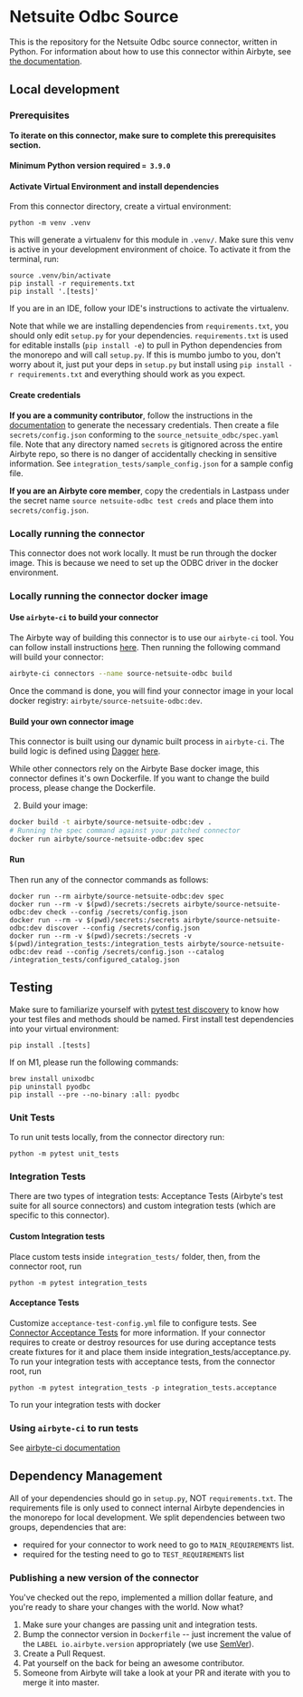 # Netsuite Odbc Source

This is the repository for the Netsuite Odbc source connector, written in Python.
For information about how to use this connector within Airbyte, see [the documentation](https://docs.airbyte.com/integrations/sources/netsuite-odbc).

## Local development

### Prerequisites

**To iterate on this connector, make sure to complete this prerequisites section.**

#### Minimum Python version required `= 3.9.0`

#### Activate Virtual Environment and install dependencies

From this connector directory, create a virtual environment:

```
python -m venv .venv
```

This will generate a virtualenv for this module in `.venv/`. Make sure this venv is active in your
development environment of choice. To activate it from the terminal, run:

```
source .venv/bin/activate
pip install -r requirements.txt
pip install '.[tests]'
```

If you are in an IDE, follow your IDE's instructions to activate the virtualenv.

Note that while we are installing dependencies from `requirements.txt`, you should only edit `setup.py` for your dependencies. `requirements.txt` is
used for editable installs (`pip install -e`) to pull in Python dependencies from the monorepo and will call `setup.py`.
If this is mumbo jumbo to you, don't worry about it, just put your deps in `setup.py` but install using `pip install -r requirements.txt` and everything
should work as you expect.

#### Create credentials

**If you are a community contributor**, follow the instructions in the [documentation](https://docs.airbyte.com/integrations/sources/netsuite-odbc)
to generate the necessary credentials. Then create a file `secrets/config.json` conforming to the `source_netsuite_odbc/spec.yaml` file.
Note that any directory named `secrets` is gitignored across the entire Airbyte repo, so there is no danger of accidentally checking in sensitive information.
See `integration_tests/sample_config.json` for a sample config file.

**If you are an Airbyte core member**, copy the credentials in Lastpass under the secret name `source netsuite-odbc test creds`
and place them into `secrets/config.json`.

### Locally running the connector

This connector does not work locally. It must be run through the docker image.
This is because we need to set up the ODBC driver in the docker environment.

### Locally running the connector docker image

#### Use `airbyte-ci` to build your connector

The Airbyte way of building this connector is to use our `airbyte-ci` tool.
You can follow install instructions [here](https://github.com/airbytehq/airbyte/blob/master/airbyte-ci/connectors/pipelines/README.md#L1).
Then running the following command will build your connector:

```bash
airbyte-ci connectors --name source-netsuite-odbc build
```

Once the command is done, you will find your connector image in your local docker registry: `airbyte/source-netsuite-odbc:dev`.

#### Build your own connector image

This connector is built using our dynamic built process in `airbyte-ci`.
The build logic is defined using [Dagger](https://dagger.io/) [here](https://github.com/airbytehq/airbyte/blob/master/airbyte-ci/connectors/pipelines/pipelines/builds/python_connectors.py).

While other connectors rely on the Airbyte Base docker image, this connector defines it's own Dockerfile. If you want to
change the build process, please change the Dockerfile.

2. Build your image:

```bash
docker build -t airbyte/source-netsuite-odbc:dev .
# Running the spec command against your patched connector
docker run airbyte/source-netsuite-odbc:dev spec
```

#### Run

Then run any of the connector commands as follows:

```
docker run --rm airbyte/source-netsuite-odbc:dev spec
docker run --rm -v $(pwd)/secrets:/secrets airbyte/source-netsuite-odbc:dev check --config /secrets/config.json
docker run --rm -v $(pwd)/secrets:/secrets airbyte/source-netsuite-odbc:dev discover --config /secrets/config.json
docker run --rm -v $(pwd)/secrets:/secrets -v $(pwd)/integration_tests:/integration_tests airbyte/source-netsuite-odbc:dev read --config /secrets/config.json --catalog /integration_tests/configured_catalog.json
```

## Testing

Make sure to familiarize yourself with [pytest test discovery](https://docs.pytest.org/en/latest/goodpractices.html#test-discovery) to know how your test files and methods should be named.
First install test dependencies into your virtual environment:

```
pip install .[tests]
```

If on M1, please run the following commands:

```
brew install unixodbc
pip uninstall pyodbc
pip install --pre --no-binary :all: pyodbc
```

### Unit Tests

To run unit tests locally, from the connector directory run:

```
python -m pytest unit_tests
```

### Integration Tests

There are two types of integration tests: Acceptance Tests (Airbyte's test suite for all source connectors) and custom integration tests (which are specific to this connector).

#### Custom Integration tests

Place custom tests inside `integration_tests/` folder, then, from the connector root, run

```
python -m pytest integration_tests
```

#### Acceptance Tests

Customize `acceptance-test-config.yml` file to configure tests. See [Connector Acceptance Tests](https://docs.airbyte.com/connector-development/testing-connectors/connector-acceptance-tests-reference) for more information.
If your connector requires to create or destroy resources for use during acceptance tests create fixtures for it and place them inside integration_tests/acceptance.py.
To run your integration tests with acceptance tests, from the connector root, run

```
python -m pytest integration_tests -p integration_tests.acceptance
```

To run your integration tests with docker

### Using `airbyte-ci` to run tests

See [airbyte-ci documentation](https://github.com/airbytehq/airbyte/blob/master/airbyte-ci/connectors/pipelines/README.md#connectors-test-command)

## Dependency Management

All of your dependencies should go in `setup.py`, NOT `requirements.txt`. The requirements file is only used to connect internal Airbyte dependencies in the monorepo for local development.
We split dependencies between two groups, dependencies that are:

- required for your connector to work need to go to `MAIN_REQUIREMENTS` list.
- required for the testing need to go to `TEST_REQUIREMENTS` list

### Publishing a new version of the connector

You've checked out the repo, implemented a million dollar feature, and you're ready to share your changes with the world. Now what?

1. Make sure your changes are passing unit and integration tests.
1. Bump the connector version in `Dockerfile` -- just increment the value of the `LABEL io.airbyte.version` appropriately (we use [SemVer](https://semver.org/)).
1. Create a Pull Request.
1. Pat yourself on the back for being an awesome contributor.
1. Someone from Airbyte will take a look at your PR and iterate with you to merge it into master.
